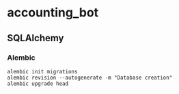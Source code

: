 # accounting_bot

## SQLAlchemy

### Alembic
```commandline
alembic init migrations
alembic revision --autogenerate -m "Database creation"
alembic upgrade head
```